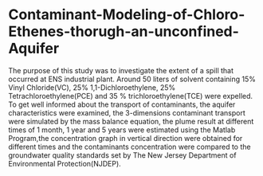 # Contaminant-Modeling-of-Chloro-Ethenes-thorugh-an-unconfined-Aquifer
The purpose of this study was to investigate the extent of a spill that occurred at ENS
industrial plant. Around 50 liters of solvent containing 15% Vinyl Chloride(VC), 25%
1,1-Dichloroethylene, 25% Tetrachloroethylene(PCE) and 35 % trichloroethylene(TCE) were
expelled.
To get well informed about the transport of contaminants, the aquifer characteristics were
examined, the 3-dimensions contaminant transport were simulated by the mass balance
equation, the plume result at different times of 1 month, 1 year and 5 years were estimated
using the Matlab Program,the concentration graph in vertical direction were obtained for
different times and the contaminants concentration were compared to the groundwater quality
standards set by The New Jersey Department of Environmental Protection(NJDEP).
